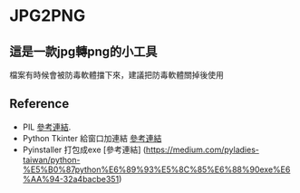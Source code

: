 # JPG2PNG

## 這是一款jpg轉png的小工具

檔案有時候會被防毒軟體擋下來，建議把防毒軟體關掉後使用

## Reference

* PIL [參考連結](https://pypi.org/project/Pillow/).
* Python Tkinter 給窗口加連結 [參考連結](https://zhidao.baidu.com/question/119814361.html)
* Pyinstaller 打包成exe [參考連結] (https://medium.com/pyladies-taiwan/python-%E5%B0%87python%E6%89%93%E5%8C%85%E6%88%90exe%E6%AA%94-32a4bacbe351)


